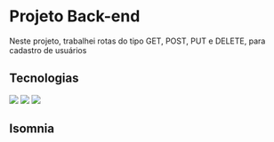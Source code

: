 <h1>Projeto Back-end</h1>

<p>Neste projeto, trabalhei rotas do tipo GET, POST, PUT e DELETE, para cadastro de usuários</p>

<h2>Tecnologias</h2>

<img src="https://img.shields.io/badge/Node.js-43853D?style=for-the-badge&logo=node.js&logoColor=white"/> <img src="https://img.shields.io/badge/JavaScript-323330?style=for-the-badge&logo=javascript&logoColor=F7DF1E"/> 
<img src="https://img.shields.io/badge/Express.js-404D59?style=for-the-badge"/>

<h2>Isomnia</h2>


